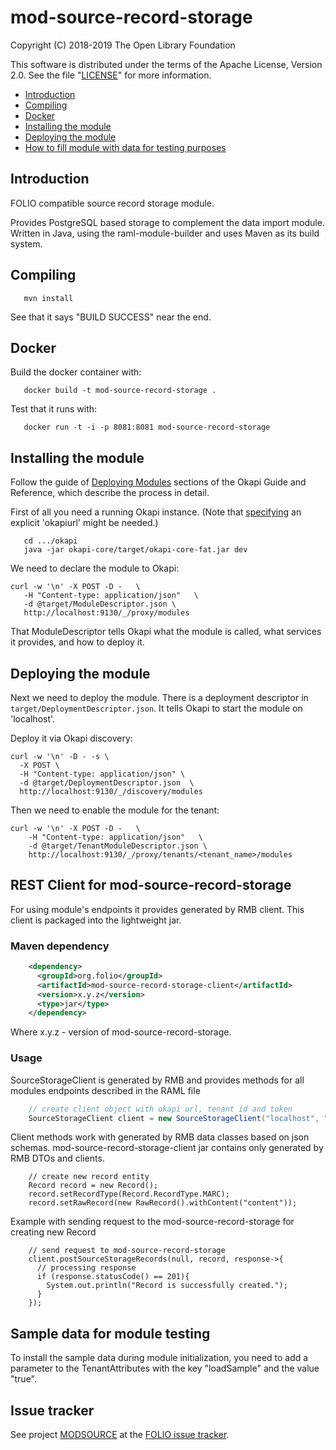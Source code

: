 # mod-source-record-storage

Copyright (C) 2018-2019 The Open Library Foundation

This software is distributed under the terms of the Apache License,
Version 2.0. See the file "[LICENSE](LICENSE)" for more information.

<!-- ../../okapi/doc/md2toc -l 2 -h 4 README.md -->
* [Introduction](#introduction)
* [Compiling](#compiling)
* [Docker](#docker)
* [Installing the module](#installing-the-module)
* [Deploying the module](#deploying-the-module)
* [How to fill module with data for testing purposes](https://wiki.folio.org/x/G6bc)

## Introduction

FOLIO compatible source record storage module.

Provides PostgreSQL based storage to complement the data import module. Written in Java, using the raml-module-builder and uses Maven as its build system.

## Compiling

```
   mvn install
```

See that it says "BUILD SUCCESS" near the end.

## Docker

Build the docker container with:

```
   docker build -t mod-source-record-storage .
```

Test that it runs with:

```
   docker run -t -i -p 8081:8081 mod-source-record-storage
```

## Installing the module

Follow the guide of
[Deploying Modules](https://github.com/folio-org/okapi/blob/master/doc/guide.md#example-1-deploying-and-using-a-simple-module)
sections of the Okapi Guide and Reference, which describe the process in detail.

First of all you need a running Okapi instance.
(Note that [specifying](../README.md#setting-things-up) an explicit 'okapiurl' might be needed.)

```
   cd .../okapi
   java -jar okapi-core/target/okapi-core-fat.jar dev
```

We need to declare the module to Okapi:

```
curl -w '\n' -X POST -D -   \
   -H "Content-type: application/json"   \
   -d @target/ModuleDescriptor.json \
   http://localhost:9130/_/proxy/modules
```

That ModuleDescriptor tells Okapi what the module is called, what services it
provides, and how to deploy it.

## Deploying the module

Next we need to deploy the module. There is a deployment descriptor in
`target/DeploymentDescriptor.json`. It tells Okapi to start the module on 'localhost'.

Deploy it via Okapi discovery:

```
curl -w '\n' -D - -s \
  -X POST \
  -H "Content-type: application/json" \
  -d @target/DeploymentDescriptor.json  \
  http://localhost:9130/_/discovery/modules
```

Then we need to enable the module for the tenant:

```
curl -w '\n' -X POST -D -   \
    -H "Content-type: application/json"   \
    -d @target/TenantModuleDescriptor.json \
    http://localhost:9130/_/proxy/tenants/<tenant_name>/modules
```

## REST Client for mod-source-record-storage

For using module's endpoints it provides generated by RMB client. This client is packaged into the lightweight jar.

### Maven dependency 

```xml
    <dependency>
      <groupId>org.folio</groupId>
      <artifactId>mod-source-record-storage-client</artifactId>
      <version>x.y.z</version>
      <type>jar</type>
    </dependency>
```
Where x.y.z - version of mod-source-record-storage.

### Usage

SourceStorageClient is generated by RMB and provides methods for all modules endpoints described in the RAML file
```java
    // create client object with okapi url, tenant id and token
    SourceStorageClient client = new SourceStorageClient("localhost", "diku", "token");
```
Client methods work with generated by RMB data classes based on json schemas. 
mod-source-record-storage-client jar contains only generated by RMB DTOs and clients. 
```
    // create new record entity
    Record record = new Record();
    record.setRecordType(Record.RecordType.MARC);
    record.setRawRecord(new RawRecord().withContent("content"));
```
Example with sending request to the mod-source-record-storage for creating new Record
```
    // send request to mod-source-record-storage
    client.postSourceStorageRecords(null, record, response->{
      // processing response
      if (response.statusCode() == 201){
        System.out.println("Record is successfully created.");
      }
    });
```

## Sample data for module testing
To install the sample data during module initialization, you need to add a parameter to the TenantAttributes with the key "loadSample" and the value "true".
 
## Issue tracker

See project [MODSOURCE](https://issues.folio.org/browse/MODSOURCE)
at the [FOLIO issue tracker](https://dev.folio.org/guidelines/issue-tracker/).
